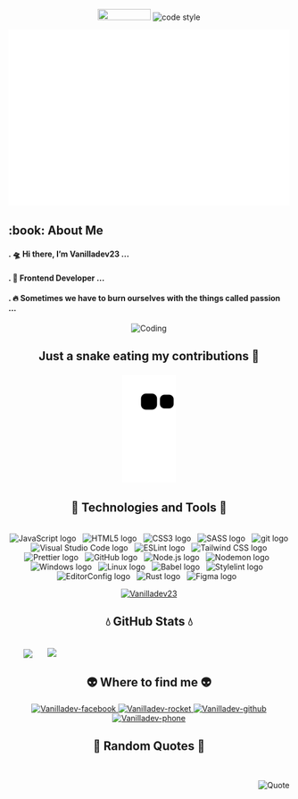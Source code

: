 <div align="center">

<img height="20px" width="95px" src="https://raw.githubusercontent.com/wiki/ryanoasis/nerd-fonts/images/faux-shield-badge-os-logos.svg?sanitize=true" alt=""></a>
![code style](https://img.shields.io/badge/code_style-prettier-ff69b4.svg?style=flat-square)

</div>
<!-- <h1 align="center" dir="auto"></a>Hi there <g-emoji class="g-emoji" alias="wave" fallback-src="https://github.githubassets.com/images/icons/emoji/unicode/1f44b.png">👋</g-emoji>, I'm Vanilla23</h1> -->

<a href="#" target="_blank">
  <img src="svg/vanilla23.svg" width="1200" alt="Click to see the source" />
</a>

<br>

<h2>:book: About Me</h2>

<h4>. 🛸 Hi there, I’m Vanilladev23 ...</h4>

<h4>. 🧼 Frontend Developer ...</h4>

<h4>. 🔥 Sometimes we have to burn ourselves with the things called passion ...</h4>

<div align="center">
<img alt="Coding" width="400"  src="https://cdn.dribbble.com/users/1162077/screenshots/5403918/focus-animation.gif">
</div>
<h2><p align="center">Just a snake eating my contributions 🐍</p></h2>
<p align='center'>
<img src="https://github.com/ngoctienTNT/ngoctienTNT/blob/output/github-contribution-grid-snake.svg">
</p>
<h2 align="center">🌌 Technologies and Tools 🌌</h2>
<br>
<div align="center">
<span><img src="https://img.shields.io/badge/JavaScript-282C34?logo=javascript&logoColor=F7DF1E" alt="JavaScript logo" title="JavaScript" height="25" /></span>
&nbsp;
<span><img src="https://img.shields.io/badge/HTML5-282C34?logo=html5&logoColor=E34F26" alt="HTML5 logo" title="HTML5" height="25" /></span>
&nbsp;
<span><img src="https://img.shields.io/badge/CSS3-282C34?logo=css3&logoColor=1572B6" alt="CSS3 logo" title="CSS3" height="25" /></span>
&nbsp;
<span><img src="https://img.shields.io/badge/Sass-282C34?logo=sass&logoColor=CC6699" alt="SASS logo" title="SASS" height="25" /></span>
&nbsp;
<span><img src="https://img.shields.io/badge/Git-282C34?logo=git&logoColor=F05032" alt="git logo" title="git" height="25" /></span>
&nbsp;
<span><img src="https://img.shields.io/badge/VS%20Code-282C34?logo=visual-studio-code&logoColor=007ACC" alt="Visual Studio Code logo" title="Visual Studio Code" height="25" /></span>
&nbsp;
<span><img src="https://img.shields.io/badge/ESLint-282C34?logo=eslint&logoColor=4B32C3" alt="ESLint logo" title="ESLint" height="25" /></span>
&nbsp;
<span><img src="https://img.shields.io/badge/Tailwind CSS-282C34?logo=tailwind css&logoColor=06B6D4" alt="Tailwind CSS logo" title="Tailwind CSS" height="25" /></span>
&nbsp;
<span><img src="https://img.shields.io/badge/Prettier-282C34?logo=prettier&logoColor=F7B93E" alt="Prettier logo" title="Prettier" height="25" /></span>
&nbsp;
<span><img src="https://img.shields.io/badge/GitHub-282C34?logo=github&logoColor=181717" alt="GitHub logo" title="GitHub" height="25" /></span>
&nbsp;
<span><img src="https://img.shields.io/badge/Node.js-282C34?logo=node.js&logoColor=339933" alt="Node.js logo" title="Node.js" height="25" /></span>
&nbsp;
<span><img src="https://img.shields.io/badge/Nodemon-282C34?logo=nodemon&logoColor=76D04B" alt="Nodemon logo" title="Nodemon" height="25" /></span>
&nbsp;
<span><img src="https://img.shields.io/badge/Windows-282C34?logo=windows&logoColor=0078D6" alt="Windows logo" title="Windows" height="25" /></span>
&nbsp;
<span><img src="https://img.shields.io/badge/Linux-282C34?logo=linux&logoColor=FCC624" alt="Linux logo" title="Linux" height="25" /></span>
&nbsp; 
<span><img src="https://img.shields.io/badge/Babel-282C34?logo=babel&logoColor=F9DC3E" alt="Babel logo" title="Babel" height="25" /></span>
&nbsp;
<span><img src="https://img.shields.io/badge/Stylelint-282C34?logo=stylelint&logoColor=3f5efb" alt="Stylelint logo" title="Stylelint" height="25" /></span>
&nbsp;
<span><img src="https://img.shields.io/badge/EditorConfig-282C34?logo=editorConfig&logoColor=ff758c" alt="EditorConfig logo" title="EditorConfig" height="25" /></span>
&nbsp;
<span><img src="https://img.shields.io/badge/Rust-282C34?logo=rust&logoColor=ff8c00" alt="Rust logo" title="Rust" height="25" /></span>
&nbsp;  
<span><img src="https://img.shields.io/badge/Figma-282C34?logo=figma&logoColor=F24E1E" alt="Figma logo" title="Figma" height="25" /></span>
&nbsp;   
<br>
  <p align="center">
    <a href="https://github.com/Vanilladev23/Vanilladev23">
        <img title="Vanilladev23" alt="Vanilladev23" src="https://github-readme-streak-stats.herokuapp.com/?user=Vanilladev23&theme=react&hide_border=true&stroke=0000&background=20232a&title_color=61dafb&text_color=ffffff&icon_color=61dafb"/>
    </a>
</p>
</div>
<h2 align="center">💧 GitHub Stats 💧</h2>
<!-- https://github.com/anuraghazra/github-readme-stats -->
<br>

<div align=center>
  <a href="#" title="Vanilladev23">
    <img width="315" align="center" src="https://github-readme-stats.vercel.app/api/top-langs/?username=Vanilladev23&hide=c%23,powershell,Mathematica,Ruby,Objective-C,Objective-C%2b%2b,Cuda&title_color=61dafb&text_color=ffffff&icon_color=61dafb&bg_color=20232a&langs_count=8&layout=compact&border_color=61dafb&hide_border=true" />
  </a>
  <a href="#" title="Vanilladev23">
    <img align="right" width="434" src="https://github-readme-stats.vercel.app/api?username=Vanilladev23&show_icons=true&theme=react&border_color=61dafb&hide_border=true" />
  </a>

  <br>

  <h2 align="center">👽 Where to find me 👽</h2>

<a href="#" target="blank">
    <img src="https://img.icons8.com/bubbles/120/000000/facebook-new.png" alt="Vanilladev-facebook" />
</a>
<a href="#" target="blank">
    <img src="https://img.icons8.com/bubbles/120/000000/rocket.png" alt="Vanilladev-rocket" />
</a>
<a href="#" target="blank">
    <img src="https://img.icons8.com/bubbles/120/000000/github.png" alt="Vanilladev-github" />
</a>
<a href="#" target="blank">
    <img src="https://img.icons8.com/bubbles/120/000000/phone--v2.png" alt="Vanilladev-phone" />
</a>
  
<br>

<h2 align="center">📑 Random Quotes 📑</h2>

<br>
<!-- https://github.com/shravan20/github-readme-quotes -->
<div align="right">

![Quote](https://github-readme-quotes.herokuapp.com/quote?theme=onedark&animation=default&layout=default&font=default)

</div>
